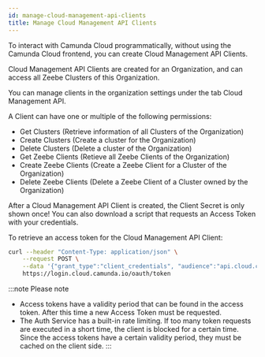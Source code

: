 ```yaml
---
id: manage-cloud-management-api-clients
title: Manage Cloud Management API Clients
---
```


To interact with Camunda Cloud programmatically, without using the Camunda Cloud frontend, you can create Cloud Management API Clients.

Cloud Management API Clients are created for an Organization, and can access all Zeebe Clusters of this Organization.

You can manage clients in the organization settings under the tab Cloud Management API.

A Client can have one or multiple of the following permissions:

- Get Clusters (Retrieve information of all Clusters of the Organization)
- Create Clusters (Create a cluster for the Organization)
- Delete Clusters (Delete a cluster of the Organization)
- Get Zeebe Clients (Retieve all Zeebe Clients of the Organization)
- Create Zeebe Clients (Create a Zeebe Client for a Cluster of the Organization)
- Delete Zeebe Clients (Delete a Zeebe Client of a Cluster owned by the Organization)

After a Cloud Management API Client is created, the Client Secret is only shown once! You can also download a script that requests an Access Token with your credentials.

To retrieve an access token for the Cloud Management API Client:

```bash
curl --header "Content-Type: application/json" \
    --request POST \
    --data '{"grant_type":"client_credentials", "audience":"api.cloud.camunda.io", "client_id":"XXX", "client_secret":"YYY"}' \
    https://login.cloud.camunda.io/oauth/token
```

:::note Please note

- Access tokens have a validity period that can be found in the access token. After this time a new Access Token must be requested.
- The Auth Service has a built-in rate limiting. If too many token requests are executed in a short time, the client is blocked for a certain time. Since the access tokens have a certain validity period, they must be cached on the client side.
  :::
